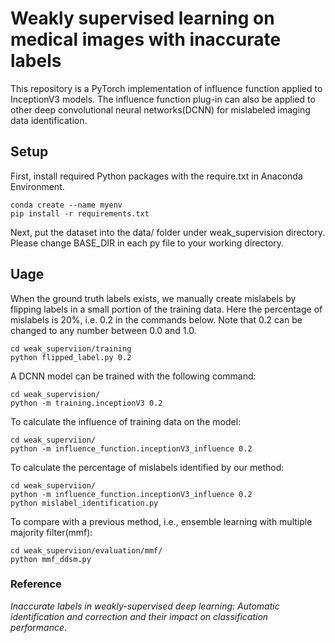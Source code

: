 # Weakly supervised learning on medical images with inaccurate labels 
This repository is a PyTorch implementation of influence function applied to InceptionV3 models. The influence function plug-in can also be applied to other deep convolutional neural networks(DCNN) for mislabeled imaging data identification.

## Setup
First, install required Python packages with the require.txt in Anaconda Environment.
```
conda create --name myenv
pip install -r requirements.txt
```

Next, put the dataset into the data/ folder under weak\_supervision directory. Please change BASE\_DIR in each py file to your working directory.

## Uage
When the ground truth labels exists, we manually create mislabels by flipping labels in a small portion of the training data. Here the percentage of mislabels is 20%, i.e. 0.2 in the commands below. Note that 0.2 can be changed to any number between 0.0 and 1.0. 
```
cd weak_superviion/training
python flipped_label.py 0.2
```

A DCNN model can be trained with the following command:
```
cd weak_supervision/
python -m training.inceptionV3 0.2
```

To calculate the influence of training data on the model:
```
cd weak_superviion/
python -m influence_function.inceptionV3_influence 0.2
```

To calculate the percentage of mislabels identified by our method:
```
cd weak_superviion/
python -m influence_function.inceptionV3_influence 0.2
python mislabel_identification.py
```

To compare with a previous method, i.e., ensemble learning with multiple majority filter(mmf):
```
cd weak_superviion/evaluation/mmf/
python mmf_ddsm.py
```

### Reference 
*Inaccurate labels in weakly-supervised deep learning: Automatic identification and correction and their impact on classification performance*.


